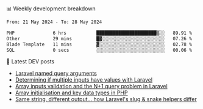 📊 Weekly development breakdown
<!--START_SECTION:waka-->

```txt
From: 21 May 2024 - To: 28 May 2024

PHP              6 hrs           ██████████████████████▒░░   89.91 %
Other            29 mins         █▓░░░░░░░░░░░░░░░░░░░░░░░   07.26 %
Blade Template   11 mins         ▓░░░░░░░░░░░░░░░░░░░░░░░░   02.78 %
SQL              0 secs          ░░░░░░░░░░░░░░░░░░░░░░░░░   00.06 %
```

<!--END_SECTION:waka-->

📕 Latest DEV posts
<!-- BLOG-POST-LIST:START -->
- [Laravel named query arguments](https://dev.to/michaelvickersuk/laravel-named-query-arguments-28kd)
- [Determining if multiple inputs have values with Laravel](https://dev.to/michaelvickersuk/determining-if-multiple-inputs-have-values-with-laravel-km6)
- [Array inputs validation and the N+1 query problem in Laravel](https://dev.to/michaelvickersuk/array-inputs-validation-and-the-n1-query-problem-in-laravel-2agb)
- [Array initialisation and key data types in PHP](https://dev.to/michaelvickersuk/array-initialisation-and-key-data-types-in-php-1e5b)
- [Same string, different output... how Laravel&#39;s slug &amp; snake helpers differ](https://dev.to/michaelvickersuk/same-string-different-output-how-laravels-slug-snake-helpers-differ-1ccj)
<!-- BLOG-POST-LIST:END -->

